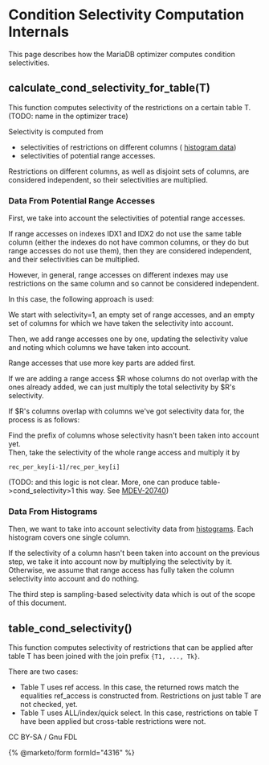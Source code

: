 # Condition Selectivity Computation Internals

This page describes how the MariaDB optimizer computes condition selectivities.

## calculate\_cond\_selectivity\_for\_table(T)

This function computes selectivity of the restrictions on a certain table T.\
(TODO: name in the optimizer trace)

Selectivity is computed from

* selectivities of restrictions on different columns ( [histogram data](../../../ha-and-performance/optimization-and-tuning/query-optimizations/statistics-for-optimizing-queries/histogram-based-statistics.md))
* selectivities of potential range accesses.

Restrictions on different columns, as well as disjoint sets of columns, are considered independent, so their selectivities are multiplied.

### Data From Potential Range Accesses

First, we take into account the selectivities of potential range accesses.

If range accesses on indexes IDX1 and IDX2 do not use the same table column (either the indexes do not have common columns, or they do but range accesses do not use them), then they are considered independent, and their selectivities can be multiplied.

However, in general, range accesses on different indexes may use restrictions on the same column and so cannot be considered independent.

In this case, the following approach is used:

We start with selectivity=1, an empty set of range accesses, and an empty set of columns for which we have taken the selectivity into account.

Then, we add range accesses one by one, updating the selectivity value and noting which columns we have taken into account.

Range accesses that use more key parts are added first.

If we are adding a range access $R whose columns do not overlap with the ones already added, we can just multiply the total selectivity by $R's selectivity.

If $R's columns overlap with columns we've got selectivity data for, the process is as follows:

Find the prefix of columns whose selectivity hasn't been taken into account yet.\
Then, take the selectivity of the whole range access and multiply it by

```
rec_per_key[i-1]/rec_per_key[i]
```

(TODO: and this logic is not clear. More, one can produce table->cond\_selectivity>1 this way. See [MDEV-20740](https://jira.mariadb.org/browse/MDEV-20740))

### Data From Histograms

Then, we want to take into account selectivity data from [histograms](../../../ha-and-performance/optimization-and-tuning/query-optimizations/statistics-for-optimizing-queries/histogram-based-statistics.md). Each histogram covers one single column.

If the selectivity of a column hasn't been taken into account on the previous step, we take it into account now by multiplying the selectivity by it. Otherwise, we assume that range access has fully taken the column selectivity into account and do nothing.

The third step is sampling-based selectivity data which is out of the scope of this document.

## table\_cond\_selectivity()

This function computes selectivity of restrictions that can be applied after table T has been joined with the join prefix `{T1, ..., Tk}`.

There are two cases:

* Table T uses ref access. In this case, the returned rows match the equalities ref\_access is constructed from. Restrictions on just table T are not checked, yet.
* Table T uses ALL/index/quick select. In this case, restrictions on table T have been applied but cross-table restrictions were not.

CC BY-SA / Gnu FDL

{% @marketo/form formId="4316" %}
